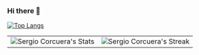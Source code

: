 ### Hi there 👋

[![Top Langs](https://github-readme-stats.vercel.app/api/top-langs/?username=scorcuera&layout=donut)](https://github.com/scorcuera/github-readme-stats)

<div align="center">
  <table>
    <tr>
      <td>
        <div align="center">
          <img src="https://github-readme-stats.vercel.app/api?username=scorcuera&theme=tokyonight&show_icons=true&hide_border=true&count_private=true" alt="Sergio Corcuera's Stats">
        </div>
      </td>
      <td>
        <div align="center">
          <img src="https://github-readme-streak-stats.herokuapp.com/?user=scorcuera&theme=tokyonight&hide_border=true&currStreakNum=1&currStreakLabel=Current%20streak" alt="Sergio Corcuera's Streak">
        </div>
      </td>
    </tr>
  </table>
</div>
